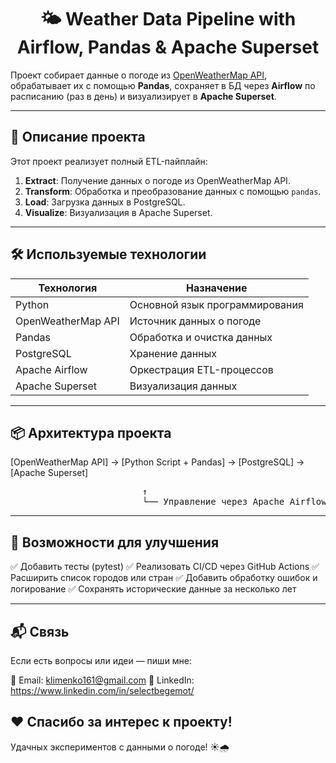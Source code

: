 <h1 align="center">🌤️ Weather Data Pipeline with Airflow, Pandas & Apache Superset</h1>

  Проект собирает данные о погоде из <a href="https://openweathermap.org/api" target="_blank">OpenWeatherMap API</a>, обрабатывает их с помощью <strong>Pandas</strong>, сохраняет в БД через <strong>Airflow</strong> по расписанию (раз в день) и визуализирует в <strong>Apache Superset</strong>.


---

## 🧠 Описание проекта

Этот проект реализует полный ETL-пайплайн:

1. **Extract**: Получение данных о погоде из OpenWeatherMap API.
2. **Transform**: Обработка и преобразование данных с помощью <code>pandas</code>.
3. **Load**: Загрузка данных в PostgreSQL.
4. **Visualize**: Визуализация в Apache Superset.

---

## 🛠️ Используемые технологии

| Технология | Назначение |
|-----------|------------|
| Python | Основной язык программирования |
| OpenWeatherMap API | Источник данных о погоде |
| Pandas | Обработка и очистка данных |
| PostgreSQL | Хранение данных |
| Apache Airflow | Оркестрация ETL-процессов |
| Apache Superset | Визуализация данных |

---

## 📦 Архитектура проекта
[OpenWeatherMap API] → [Python Script + Pandas] → [PostgreSQL] → [Apache Superset] <br>
<pre>                         ↑
                         └── Управление через Apache Airflow (раз в день)</pre>

---

## 🧪 Возможности для улучшения
✅ Добавить тесты (pytest)
✅ Реализовать CI/CD через GitHub Actions
✅ Расширить список городов или стран
✅ Добавить обработку ошибок и логирование
✅ Сохранять исторические данные за несколько лет

---

## 📬 Связь
Если есть вопросы или идеи — пиши мне:

📧 Email: klimеnkо161@gmаil.соm
💼 LinkedIn: https://www.linkedin.com/in/selectbegemot/

## ❤️ Спасибо за интерес к проекту!
Удачных экспериментов с данными о погоде! ☀️🌧️
